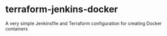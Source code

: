 # terraform-jenkins-docker
A very simple Jenkinsfile and Terraform configuration for creating Docker containers
